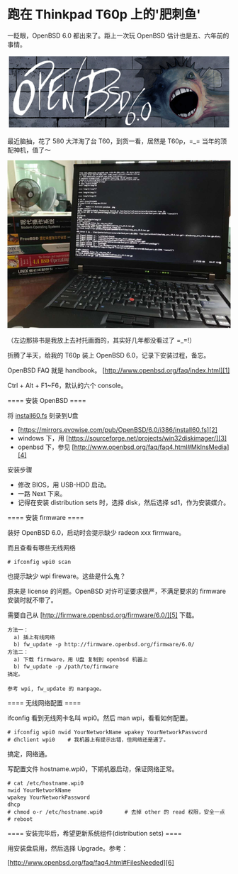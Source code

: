 # 跑在 Thinkpad T60p 上的'肥刺鱼'

一眨眼，OpenBSD 6.0 都出来了。距上一次玩 OpenBSD 估计也是五、六年前的事情。

![](2017_02_25_openbsd_6.0_on_thinkpad_t60p_image_01.png)

最近脑抽，花了 580 大洋淘了台 T60，到货一看，居然是 T60p，=_= 当年的顶配神机，值了～

![](2017_02_25_openbsd_6.0_on_thinkpad_t60p_image_02.png)

（左边那排书是我放上去衬托画面的，其实好几年都没看过了 =_=!）

折腾了半天，给我的 T60p 装上 OpenBSD 6.0，记录下安装过程，备忘。

OpenBSD FAQ 就是 handbook。
[http://www.openbsd.org/faq/index.html][1]

Ctrl + Alt + F1~F6，默认的六个 console。

==== 安装 OpenBSD ====

将 [install60.fs][2] 刻录到U盘

* [https://mirrors.evowise.com/pub/OpenBSD/6.0/i386/install60.fs][2]
* windows 下，用 [https://sourceforge.net/projects/win32diskimager/][3]
* openbsd 下，参见 [http://www.openbsd.org/faq/faq4.html#MkInsMedia][4]

安装步骤

* 修改 BIOS，用 USB-HDD 启动。
* 一路 Next 下来。
* 记得在安装 distribution sets 时，选择 disk，然后选择 sd1，作为安装媒介。

==== 安装 firmware ====

装好 OpenBSD 6.0，启动时会提示缺少 radeon xxx firmware。

而且查看有哪些无线网络
```
# ifconfig wpi0 scan
```
也提示缺少 wpi fireware。这些是什么鬼？

原来是 license 的问题。OpenBSD 对许可证要求很严，不满足要求的 firmware 安装时就不带了。

需要自己从 [http://firmware.openbsd.org/firmware/6.0/][5] 下载。

```
方法一：
  a) 插上有线网络
  b) fw_update -p http://firmware.openbsd.org/firmware/6.0/
方法二：
  a) 下载 firmware，用 U盘 复制到 openbsd 机器上
  b) fw_update -p /path/to/firmware
搞定。

参考 wpi, fw_update 的 manpage。
```

==== 无线网络配置 ====

ifconfig 看到无线网卡名叫 wpi0。然后
man wpi，看看如何配置。

```
# ifconfig wpi0 nwid YourNetworkName wpakey YourNetworkPassword
# dhclient wpi0    # 我机器上有提示出错，但网络还是通了。
```
搞定，网络通。

写配置文件 hostname.wpi0，下期机器启动，保证网络正常。
```
# cat /etc/hostname.wpi0
nwid YourNetworkName
wpakey YourNetworkPassword
dhcp
# chmod o-r /etc/hostname.wpi0       # 去掉 other 的 read 权限，安全一点
# reboot
```

==== 安装完毕后，希望更新系统组件(distribution sets) ====

用安装盘启用，然后选择 Upgrade。参考：

[http://www.openbsd.org/faq/faq4.html#FilesNeeded][6]

[1]:http://www.openbsd.org/faq/index.html
[2]:https://mirrors.evowise.com/pub/OpenBSD/6.0/i386/install60.fs
[3]:https://sourceforge.net/projects/win32diskimager/
[4]:http://www.openbsd.org/faq/faq4.html#MkInsMedia
[5]:http://firmware.openbsd.org/firmware/6.0/
[6]:http://www.openbsd.org/faq/faq4.html#FilesNeeded